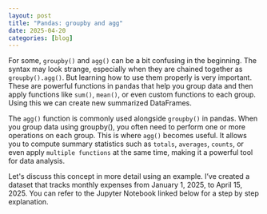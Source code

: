 ```yaml
---
layout: post
title: "Pandas: groupby and agg"
date: 2025-04-20
categories: [blog]
---
```

For some, `groupby()` and `agg()` can be a bit confusing in the beginning. The syntax may look strange, especially when they are chained together 
as `groupby().agg()`. But learning how to use them properly is very important. These are powerful functions in pandas that help you group data 
and then apply functions like `sum()`, `mean()`, or even custom functions to each group. Using this we can create new summarized DataFrames. 

The `agg()` function is commonly used alongside `groupby()` in pandas. When you group data using groupby(), you often need to perform one or more 
operations on each group. This is where `agg()` becomes useful. It allows you to compute summary statistics such as `totals`, `averages`, `counts`, or 
even apply `multiple functions` at the same time, making it a powerful tool for data analysis.

Let's discuss this concept in more detail using an example. I’ve created a dataset that tracks monthly expenses from January 1, 2025, to April 15, 2025. 
You can refer to the Jupyter Notebook linked below for a step by step explanation.

